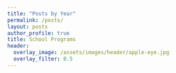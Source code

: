 ```yaml
---
title: "Posts by Year"
permalink: /posts/
layout: posts
author_profile: true
title: School Programs
header:
  overlay_image: /assets/images/header/apple-eye.jpg
  overlay_filter: 0.5
---
```

